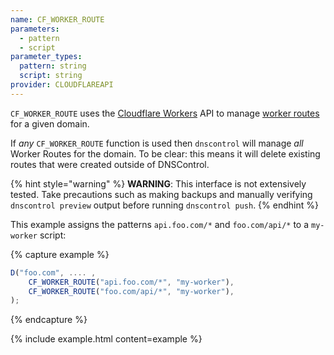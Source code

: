 ```yaml
---
name: CF_WORKER_ROUTE
parameters:
  - pattern
  - script
parameter_types:
  pattern: string
  script: string
provider: CLOUDFLAREAPI
---
```


`CF_WORKER_ROUTE` uses the [Cloudflare Workers](https://developers.cloudflare.com/workers/)
API to manage [worker routes](https://developers.cloudflare.com/workers/platform/routes)
for a given domain.

If _any_ `CF_WORKER_ROUTE` function is used then `dnscontrol` will manage _all_
Worker Routes for the domain. To be clear: this means it will delete existing routes that
were created outside of DNSControl.

{% hint style="warning" %}
**WARNING**: This interface is not extensively tested. Take precautions such as making
backups and manually verifying `dnscontrol preview` output before running
`dnscontrol push`.
{% endhint %}

This example assigns the patterns `api.foo.com/*` and `foo.com/api/*` to a `my-worker` script:

{% capture example %}
```js
D("foo.com", .... ,
    CF_WORKER_ROUTE("api.foo.com/*", "my-worker"),
    CF_WORKER_ROUTE("foo.com/api/*", "my-worker"),
);
```
{% endcapture %}

{% include example.html content=example %}
